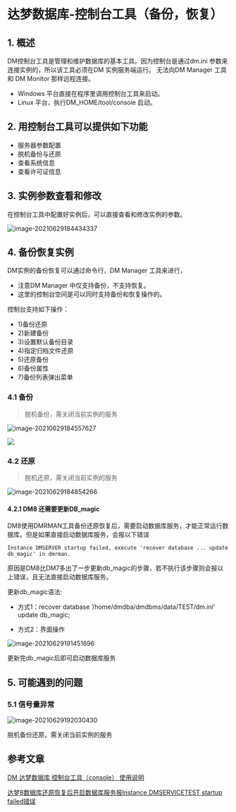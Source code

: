 # 达梦数据库-控制台工具（备份，恢复）

## 1. 概述

DM控制台工具是管理和维护数据库的基本工具。因为控制台是通过dm.ini 参数来连接实例的，所以该工具必须在DM 实例服务端运行。 无法向DM Manager 工具和 DM Monitor 那样远程连接。

- Windows 平台直接在程序里调用控制台工具来启动。
-  Linux 平台，执行DM_HOME/tool/console 启动。

## 2. 用控制台工具可以提供如下功能

- 服务器参数配置
- 脱机备份与还原
- 查看系统信息
- 查看许可证信息

## 3. 实例参数查看和修改

在控制台工具中配置好实例后，可以直接查看和修改实例的参数。

![image-20210629184434337](https://gitee.com/zszdevelop/blogimage/raw/master/img/image-20210629184434337.png)

## 4. 备份恢复实例

DM实例的备份恢复可以通过命令行，DM Manager 工具来进行，

- 注意DM Manager 中仅支持备份，不支持恢复。
-  这里的控制台空间是可以同时支持备份和恢复操作的。

控制台支持如下操作：

- 1)备份还原
- 2)新建备份
- 3)设置默认备份目录
- 4)指定归档文件还原
- 5)还原备份
- 6)备份属性
- 7)备份列表弹出菜单

### 4.1 备份

>脱机备份，需关闭当前实例的服务

![image-20210629184557627](https://gitee.com/zszdevelop/blogimage/raw/master/img/image-20210629184557627.png)

![](https://gitee.com/zszdevelop/blogimage/raw/master/img/image-20210629184557627.png)

### 4.2 还原

>脱机还原，需关闭当前实例的服务

![image-20210629184854266](https://gitee.com/zszdevelop/blogimage/raw/master/img/image-20210629184854266.png)

#### 4.2.1 DM8 还需要更新DB_magic

DM8使用DMRMAN工具备份还原恢复后，需要启动数据库服务，才能正常运行数据库。但是如果直接启动数据库服务，会报以下错误

```
Instance DMSERVER startup failed, execute 'recover database ... update db_magic' in dmrman.
```

原因是DM8比DM7多出了一步更新db_magic的步骤，若不执行该步骤则会报以上错误，且无法直接启动数据库服务。

更新db_magic语法:

- 方式1：recover database ‘/home/dmdba/dmdbms/data/TEST/dm.ini’ update db_magic;

- 方式2：界面操作

![image-20210629191451696](https://gitee.com/zszdevelop/blogimage/raw/master/img/image-20210629191451696.png)

更新完db_magic后即可启动数据库服务

## 5. 可能遇到的问题

### 5.1 信号量异常

![image-20210629192030430](https://gitee.com/zszdevelop/blogimage/raw/master/img/image-20210629192030430.png)

脱机备份还原，需关闭当前实例的服务

## 参考文章

[DM 达梦数据库 控制台工具（console） 使用说明](https://www.cndba.cn/dave/article/3842)

[达梦8数据库还原恢复后开启数据库服务报Instance DMSERVICETEST startup failed错误](https://blog.csdn.net/weixin_42316663/article/details/107682674)